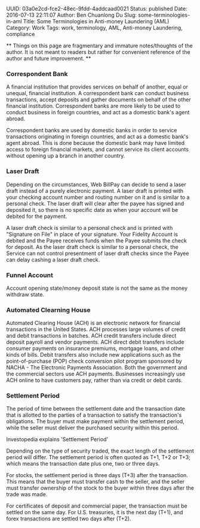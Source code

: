 UUID: 03a0e2cd-fce2-48ec-9fdd-4addcaad0021
Status: published
Date: 2016-07-13 22:11:07
Author: Ben Chuanlong Du
Slug: some-terminologies-in-aml
Title: Some Terminologies in Anti-money Laundering (AML)
Category: Work
Tags: work, terminology, AML, Anti-money Laundering, compliance

**
Things on this page are
fragmentary and immature notes/thoughts of the author.
It is not meant to readers
but rather for convenient reference of the author and future improvement.
**


### Correspondent Bank

A financial institution that provides services on behalf of another, 
equal or unequal, financial institution. 
A correspondent bank can conduct business transactions, 
accept deposits and gather documents on behalf of the other financial institution. 
Correspondent banks are more likely to be used to conduct business in foreign countries, 
and act as a domestic bank's agent abroad.

Correspondent banks are used by domestic banks 
in order to service transactions originating in foreign countries, 
and act as a domestic bank's agent abroad. 
This is done because the domestic bank may have limited access to foreign financial markets, 
and cannot service its client accounts without opening up a branch in another country. 

### Laser Draft

Depending on the circumstances, 
Web BillPay can decide to send a laser draft instead of a purely electronic payment. 
A laser draft is printed with your checking account number 
and routing number on it and is similar to a personal check. 
The laser draft will clear after the payee has signed and deposited it, 
so there is no specific date as when your account will be debited for the payment.

A laser draft check is similar to a personal check 
and is printed with "Signature on File" in place of your signature. 
Your Fidelity Account is debited and the Payee receives funds 
when the Payee submits the check for deposit. 
As the laser draft check is similar to a personal check, 
the Service can not control presentment of laser draft checks 
since the Payee can delay cashing a laser draft check. 

### Funnel Account

Account opening state/money deposit state is not the same as the money withdraw state.


### Automated Clearning House

Automated Clearing House (ACH) is an electronic network 
for financial transactions in the United States. 
ACH processes large volumes of credit and debit transactions in batches. 
ACH credit transfers include direct deposit payroll and vendor payments. 
ACH direct debit transfers include consumer payments on insurance premiums, mortgage loans, 
and other kinds of bills. 
Debit transfers also include new applications 
such as the point-of-purchase (POP) check conversion pilot program sponsored 
by NACHA - The Electronic Payments Association. 
Both the government and the commercial sectors use ACH payments. 
Businesses increasingly use ACH online to have customers pay, 
rather than via credit or debit cards.

### Settlement Period

The period of time between the settlement date and the transaction date 
that is allotted to the parties of a transaction to satisfy the transaction's obligations. 
The buyer must make payment within the settlement period, 
while the seller must deliver the purchased security within this period.


Investopedia explains 'Settlement Period'

Depending on the type of security traded, the exact length of the settlement period will differ. 
The settlement period is often quoted as T+1, T+2 or T+3; 
which means the transaction date plus one, two or three days.

For stocks, the settlement period is three days (T+3) after the transaction. 
This means that the buyer must transfer cash to the seller, 
and the seller must transfer ownership of the stock to the buyer 
within three days after the trade was made.

For certificates of deposit and commercial paper, 
the transaction must be settled on the same day. 
For U.S. treasuries, it is the next day (T+1), 
and forex transactions are settled two days after (T+2). 

